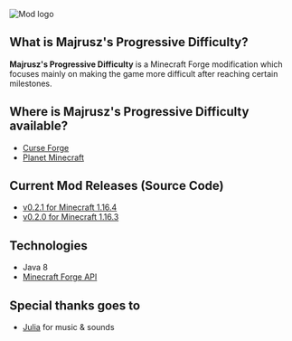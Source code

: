 ![Mod logo](https://github.com/Majrusz/MajruszsProgressiveDifficultyMod/blob/main/logo.png?raw=true)

## What is Majrusz's Progressive Difficulty?
**Majrusz's Progressive Difficulty** is a Minecraft Forge modification which focuses
mainly on making the game more difficult after reaching certain milestones.

## Where is Majrusz's Progressive Difficulty available?
- [Curse Forge](https://www.curseforge.com/minecraft/mc-mods/majruszs-progressive-difficulty)
- [Planet Minecraft](https://www.planetminecraft.com/mod/majrusz-s-progressive-difficulty/)

## Current Mod Releases (Source Code)
- [v0.2.1 for Minecraft 1.16.4](MajruszsDifficulty1-16-4)
- [v0.2.0 for Minecraft 1.16.3](MajruszsDifficulty1-16-3)

## Technologies
- Java 8
- [Minecraft Forge API](https://github.com/MinecraftForge/MinecraftForge)

## Special thanks goes to
- [Julia](https://www.instagram.com/musiqeorn/) for music & sounds
